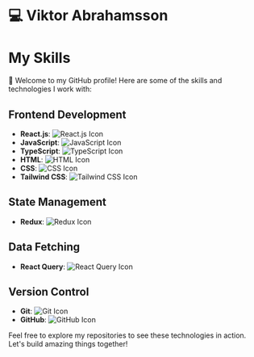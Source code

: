 <h1>💻 Viktor Abrahamsson</h1>

# My Skills

🚀 Welcome to my GitHub profile! Here are some of the skills and technologies I work with:

## Frontend Development

- **React.js**: ![React.js Icon](https://img.shields.io/badge/-React.js-61DAFB?logo=react&logoColor=white&style=flat)
- **JavaScript**: ![JavaScript Icon](https://img.shields.io/badge/-JavaScript-F7DF1E?logo=javascript&logoColor=black&style=flat)
- **TypeScript**: ![TypeScript Icon](https://img.shields.io/badge/-TypeScript-007ACC?logo=typescript&logoColor=white&style=flat)
- **HTML**: ![HTML Icon](https://img.shields.io/badge/-HTML5-E34F26?logo=html5&logoColor=white&style=flat)
- **CSS**: ![CSS Icon](https://img.shields.io/badge/-CSS3-1572B6?logo=css3&logoColor=white&style=flat)
- **Tailwind CSS**: ![Tailwind CSS Icon](https://img.shields.io/badge/-Tailwind_CSS-38B2AC?logo=tailwind-css&logoColor=white&style=flat)

## State Management

- **Redux**: ![Redux Icon](https://img.shields.io/badge/-Redux-764ABC?logo=redux&logoColor=white&style=flat)

## Data Fetching

- **React Query**: ![React Query Icon](https://img.shields.io/badge/-React_Query-FF4154?style=flat)

## Version Control

- **Git**: ![Git Icon](https://img.shields.io/badge/-Git-F05032?logo=git&logoColor=white&style=flat)
- **GitHub**: ![GitHub Icon](https://img.shields.io/badge/-GitHub-181717?logo=github&logoColor=white&style=flat)

Feel free to explore my repositories to see these technologies in action. Let's build amazing things together!
